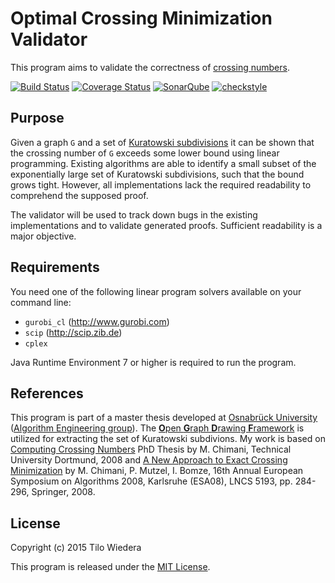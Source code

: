 # Optimal Crossing Minimization Validator

This program aims to validate the correctness of [crossing numbers](http://en.wikipedia.org/wiki/Crossing_number_(graph_theory)).

[![Build Status](https://travis-ci.org/TiloW/ocm-validator.svg?branch=master)](https://travis-ci.org/TiloW/ocm-validator)
[![Coverage Status](https://coveralls.io/repos/TiloW/ocm-validator/badge.svg?branch=master)](https://coveralls.io/r/TiloW/ocm-validator?branch=master)
[![SonarQube](https://img.shields.io/badge/sonarqube-v5.1-brightgreen.svg?style=flat)](http://www.sonarqube.org/)
[![checkstyle](https://img.shields.io/badge/checkstyle-v6.6-brightgreen.svg?style=flat)](https://github.com/checkstyle/checkstyle)

## Purpose
Given a graph `G` and a set of [Kuratowski subdivisions](http://en.wikipedia.org/wiki/Kuratowski%27s_theorem) it can be shown that the crossing number of `G` exceeds some lower bound using linear programming.
Existing algorithms are able to identify a small subset of the exponentially large set of Kuratowski subdivisions, such that the bound grows tight.
However, all implementations lack the required readability to comprehend the supposed proof.

The validator will be used to track down bugs in the existing implementations and to validate generated proofs. Sufficient readability is a major objective.

## Requirements
You need one of the following linear program solvers available on your command line:
  * `gurobi_cl` (http://www.gurobi.com)
  * `scip` (http://scip.zib.de)
  * `cplex`

Java Runtime Environment 7 or higher is required to run the program.

## References
This program is part of a master thesis developed at [Osnabrück University](http://www.uni-osnabrueck.de/en/home.html) ([Algorithm Engineering group](http://www-lehre.informatik.uni-osnabrueck.de/theoinf/index/start)).
The [**O**pen **G**raph **D**rawing **F**ramework](http://ogdf.net) is utilized for extracting the set of Kuratowski subdivions.
My work is based on [Computing Crossing Numbers](http://www.ae.uni-jena.de/alenmedia/de/dokumente/ComputingCrossingNumbers_PhDthesis_Chimani_pdf.pdf) PhD Thesis by M. Chimani, Technical University Dortmund, 2008
and [A New Approach to Exact Crossing Minimization](http://ls11-www.cs.uni-dortmund.de/people/chimani/files/oocm-preprint.pdf) by M. Chimani, P. Mutzel, I. Bomze, 16th Annual European Symposium on Algorithms 2008, Karlsruhe (ESA08), LNCS 5193, pp. 284-296, Springer, 2008.

## License
Copyright (c) 2015 Tilo Wiedera

This program is released under the [MIT License](https://github.com/TiloW/ocm-validator/blob/master/LICENSE.txt).
